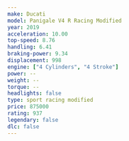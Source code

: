 ```yaml
---
make: Ducati
model: Panigale V4 R Racing Modified
year: 2019
acceleration: 10.00
top-speed: 8.76
handling: 6.41
braking-power: 9.34
displacement: 998
engine: ["4 Cylinders", "4 Stroke"]
power: --
weight: --
torque: --
headlights: false
type: sport racing modified
price: 875000
rating: 937
legendary: false
dlc: false
---
```

